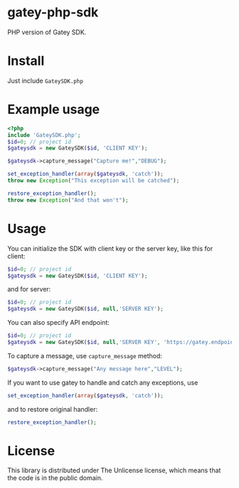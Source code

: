 # gatey-php-sdk
PHP version of Gatey SDK.

# Install

Just include `GateySDK.php`

# Example usage

```php
<?php
include 'GateySDK.php';
$id=0; // project id
$gateysdk = new GateySDK($id, 'CLIENT KEY');

$gateysdk->capture_message("Capture me!","DEBUG");

set_exception_handler(array($gateysdk, 'catch'));
throw new Exception("This exception will be catched");

restore_exception_handler();
throw new Exception("And that won't");
```

# Usage

You can initialize the SDK with client key or the server key, like this for client:
```php
$id=0; // project id
$gateysdk = new GateySDK($id, 'CLIENT KEY');
```
and for server:
```php
$id=0; // project id
$gateysdk = new GateySDK($id, null,'SERVER KEY');
```

You can also specify API endpoint:
```php
$id=0; // project id
$gateysdk = new GateySDK($id, null,'SERVER KEY', 'https://gatey.endpoint/v1');
```

To capture a message, use `capture_message` method:
```php
$gateysdk->capture_message("Any message here","LEVEL");
```

If you want to use gatey to handle and catch any exceptions, use
```php
set_exception_handler(array($gateysdk, 'catch'));
```

and to restore original handler:
```php
restore_exception_handler();
```

# License

This library is distributed under The Unlicense license, which means that the code is in the public domain.
